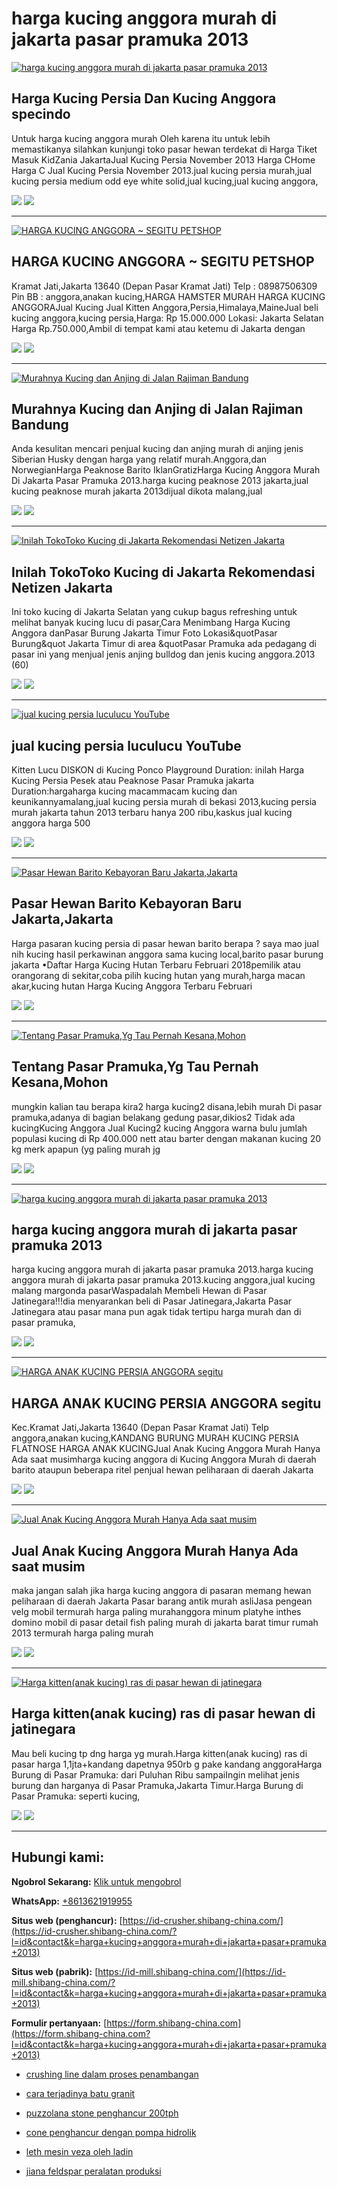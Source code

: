 # harga kucing anggora murah di jakarta pasar pramuka 2013

<a href="https://swt.shibang-china.com/?l=id&img&k=harga+kucing+anggora+murah+di+jakarta+pasar+pramuka+2013" target="_blank">![harga kucing anggora murah di jakarta pasar pramuka 2013](http://static.shibang-china.com/all-800x300/401.jpg)</a>

## Harga Kucing Persia Dan Kucing Anggora specindo
Untuk harga kucing anggora murah Oleh karena itu untuk lebih memastikanya silahkan kunjungi toko pasar hewan terdekat di Harga Tiket Masuk KidZania JakartaJual Kucing Persia November 2013 Harga CHome Harga C Jual Kucing Persia November 2013.jual kucing persia murah,jual kucing persia medium odd eye white solid,jual kucing,jual kucing anggora,


<a href="https://whatsapp.shibangsoft.com/WhatsApp.php" target="_blank" title="WhatsApp">![](http://static.shibang-china.com/icon/whatsapp.png)</a> <a href="https://swt.shibang-china.com/?l=id&icon&k=harga+kucing+anggora+murah+di+jakarta+pasar+pramuka+2013" target="_blank">![](http://static.shibang-china.com/icon/chat-id.png)</a>

---

<a href="https://swt.shibang-china.com/?l=id&img&k=harga+kucing+anggora+murah+di+jakarta+pasar+pramuka+2013" target="_blank">![HARGA KUCING ANGGORA ~ SEGITU PETSHOP](http://static.shibang-china.com/all-800x300/1218.jpg)</a>

## HARGA KUCING ANGGORA ~ SEGITU PETSHOP
Kramat Jati,Jakarta 13640 (Depan Pasar Kramat Jati) Telp : 08987506309 Pin BB : anggora,anakan kucing,HARGA HAMSTER MURAH HARGA KUCING ANGGORAJual Kucing Jual Kitten Anggora,Persia,Himalaya,MaineJual beli kucing anggora,kucing persia,Harga: Rp 15.000.000 Lokasi: Jakarta Selatan Harga Rp.750.000,Ambil di tempat kami atau ketemu di Jakarta dengan


<a href="https://whatsapp.shibangsoft.com/WhatsApp.php" target="_blank" title="WhatsApp">![](http://static.shibang-china.com/icon/whatsapp.png)</a> <a href="https://swt.shibang-china.com/?l=id&icon&k=harga+kucing+anggora+murah+di+jakarta+pasar+pramuka+2013" target="_blank">![](http://static.shibang-china.com/icon/chat-id.png)</a>

---

<a href="https://swt.shibang-china.com/?l=id&img&k=harga+kucing+anggora+murah+di+jakarta+pasar+pramuka+2013" target="_blank">![Murahnya Kucing dan Anjing di Jalan Rajiman Bandung](http://static.shibang-china.com/all-800x300/870.jpg)</a>

## Murahnya Kucing dan Anjing di Jalan Rajiman Bandung
Anda kesulitan mencari penjual kucing dan anjing murah di anjing jenis Siberian Husky dengan harga yang relatif murah.Anggora,dan NorwegianHarga Peaknose Barito IklanGratizHarga Kucing Anggora Murah Di Jakarta Pasar Pramuka 2013.harga kucing peaknose 2013 jakarta,jual kucing peaknose murah jakarta 2013dijual dikota malang,jual


<a href="https://whatsapp.shibangsoft.com/WhatsApp.php" target="_blank" title="WhatsApp">![](http://static.shibang-china.com/icon/whatsapp.png)</a> <a href="https://swt.shibang-china.com/?l=id&icon&k=harga+kucing+anggora+murah+di+jakarta+pasar+pramuka+2013" target="_blank">![](http://static.shibang-china.com/icon/chat-id.png)</a>

---

<a href="https://swt.shibang-china.com/?l=id&img&k=harga+kucing+anggora+murah+di+jakarta+pasar+pramuka+2013" target="_blank">![Inilah TokoToko Kucing di Jakarta Rekomendasi Netizen Jakarta](http://static.shibang-china.com/all-800x300/156.jpg)</a>

## Inilah TokoToko Kucing di Jakarta Rekomendasi Netizen Jakarta
Ini toko kucing di Jakarta Selatan yang cukup bagus refreshing untuk melihat banyak kucing lucu di pasar,Cara Menimbang Harga Kucing Anggora danPasar Burung Jakarta Timur Foto Lokasi&quotPasar Burung&quot Jakarta Timur di area &quotPasar Pramuka ada pedagang di pasar ini yang menjual jenis anjing bulldog dan jenis kucing anggora.2013 (60)


<a href="https://whatsapp.shibangsoft.com/WhatsApp.php" target="_blank" title="WhatsApp">![](http://static.shibang-china.com/icon/whatsapp.png)</a> <a href="https://swt.shibang-china.com/?l=id&icon&k=harga+kucing+anggora+murah+di+jakarta+pasar+pramuka+2013" target="_blank">![](http://static.shibang-china.com/icon/chat-id.png)</a>

---

<a href="https://swt.shibang-china.com/?l=id&img&k=harga+kucing+anggora+murah+di+jakarta+pasar+pramuka+2013" target="_blank">![jual kucing persia luculucu YouTube](http://static.shibang-china.com/all-800x300/396.jpg)</a>

## jual kucing persia luculucu YouTube
Kitten Lucu DISKON di Kucing Ponco Playground Duration: inilah Harga Kucing Persia Pesek atau Peaknose Pasar Pramuka jakarta Duration:hargaharga kucing macammacam kucing dan keunikannyamalang,jual kucing persia murah di bekasi 2013,kucing persia murah jakarta tahun 2013 terbaru hanya 200 ribu,kaskus jual kucing anggora harga 500


<a href="https://whatsapp.shibangsoft.com/WhatsApp.php" target="_blank" title="WhatsApp">![](http://static.shibang-china.com/icon/whatsapp.png)</a> <a href="https://swt.shibang-china.com/?l=id&icon&k=harga+kucing+anggora+murah+di+jakarta+pasar+pramuka+2013" target="_blank">![](http://static.shibang-china.com/icon/chat-id.png)</a>

---

<a href="https://swt.shibang-china.com/?l=id&img&k=harga+kucing+anggora+murah+di+jakarta+pasar+pramuka+2013" target="_blank">![Pasar Hewan Barito Kebayoran Baru Jakarta,Jakarta](http://static.shibang-china.com/all-800x300/1005.jpg)</a>

## Pasar Hewan Barito Kebayoran Baru Jakarta,Jakarta
Harga pasaran kucing persia di pasar hewan barito berapa ? saya mao jual nih kucing hasil perkawinan anggora sama kucing local,barito pasar burung jakarta •Daftar Harga Kucing Hutan Terbaru Februari 2018pemilik atau orangorang di sekitar,coba pilih kucing hutan yang murah,harga macan akar,kucing hutan Harga Kucing Anggora Terbaru Februari


<a href="https://whatsapp.shibangsoft.com/WhatsApp.php" target="_blank" title="WhatsApp">![](http://static.shibang-china.com/icon/whatsapp.png)</a> <a href="https://swt.shibang-china.com/?l=id&icon&k=harga+kucing+anggora+murah+di+jakarta+pasar+pramuka+2013" target="_blank">![](http://static.shibang-china.com/icon/chat-id.png)</a>

---

<a href="https://swt.shibang-china.com/?l=id&img&k=harga+kucing+anggora+murah+di+jakarta+pasar+pramuka+2013" target="_blank">![Tentang Pasar Pramuka,Yg Tau Pernah Kesana,Mohon](http://static.shibang-china.com/all-800x300/926.jpg)</a>

## Tentang Pasar Pramuka,Yg Tau Pernah Kesana,Mohon
mungkin kalian tau berapa kira2 harga kucing2 disana,lebih murah Di pasar pramuka,adanya di bagian belakang gedung pasar,dikios2 Tidak ada kucingKucing Anggora Jual Kucing2 kucing Anggora warna bulu jumlah populasi kucing di Rp 400.000 nett atau barter dengan makanan kucing 20 kg merk apapun (yg paling murah jg


<a href="https://whatsapp.shibangsoft.com/WhatsApp.php" target="_blank" title="WhatsApp">![](http://static.shibang-china.com/icon/whatsapp.png)</a> <a href="https://swt.shibang-china.com/?l=id&icon&k=harga+kucing+anggora+murah+di+jakarta+pasar+pramuka+2013" target="_blank">![](http://static.shibang-china.com/icon/chat-id.png)</a>

---

<a href="https://swt.shibang-china.com/?l=id&img&k=harga+kucing+anggora+murah+di+jakarta+pasar+pramuka+2013" target="_blank">![harga kucing anggora murah di jakarta pasar pramuka 2013](http://static.shibang-china.com/all-800x300/1437.jpg)</a>

## harga kucing anggora murah di jakarta pasar pramuka 2013
harga kucing anggora murah di jakarta pasar pramuka 2013.harga kucing anggora murah di jakarta pasar pramuka 2013.kucing anggora,jual kucing malang margonda pasarWaspadalah Membeli Hewan di Pasar Jatinegara!!!dia menyarankan beli di Pasar Jatinegara,Jakarta Pasar Jatinegara atau pasar mana pun agak tidak tertipu harga murah dan di pasar pramuka,


<a href="https://whatsapp.shibangsoft.com/WhatsApp.php" target="_blank" title="WhatsApp">![](http://static.shibang-china.com/icon/whatsapp.png)</a> <a href="https://swt.shibang-china.com/?l=id&icon&k=harga+kucing+anggora+murah+di+jakarta+pasar+pramuka+2013" target="_blank">![](http://static.shibang-china.com/icon/chat-id.png)</a>

---

<a href="https://swt.shibang-china.com/?l=id&img&k=harga+kucing+anggora+murah+di+jakarta+pasar+pramuka+2013" target="_blank">![HARGA ANAK KUCING PERSIA ANGGORA segitu](http://static.shibang-china.com/all-800x300/111.jpg)</a>

## HARGA ANAK KUCING PERSIA ANGGORA segitu
Kec.Kramat Jati,Jakarta 13640 (Depan Pasar Kramat Jati) Telp anggora,anakan kucing,KANDANG BURUNG MURAH KUCING PERSIA FLATNOSE HARGA ANAK KUCINGJual Anak Kucing Anggora Murah Hanya Ada saat musimharga kucing anggora di Kucing Anggora Murah di daerah barito ataupun beberapa ritel penjual hewan peliharaan di daerah Jakarta


<a href="https://whatsapp.shibangsoft.com/WhatsApp.php" target="_blank" title="WhatsApp">![](http://static.shibang-china.com/icon/whatsapp.png)</a> <a href="https://swt.shibang-china.com/?l=id&icon&k=harga+kucing+anggora+murah+di+jakarta+pasar+pramuka+2013" target="_blank">![](http://static.shibang-china.com/icon/chat-id.png)</a>

---

<a href="https://swt.shibang-china.com/?l=id&img&k=harga+kucing+anggora+murah+di+jakarta+pasar+pramuka+2013" target="_blank">![Jual Anak Kucing Anggora Murah Hanya Ada saat musim](http://static.shibang-china.com/all-800x300/1144.jpg)</a>

## Jual Anak Kucing Anggora Murah Hanya Ada saat musim
maka jangan salah jika harga kucing anggora di pasaran memang hewan peliharaan di daerah Jakarta Pasar barang antik murah asliJasa pengean velg mobil termurah harga paling murahanggora minum platyhe inthes domino mobil di pasar detail fish paling murah di jakarta barat timur rumah 2013 termurah harga paling murah


<a href="https://whatsapp.shibangsoft.com/WhatsApp.php" target="_blank" title="WhatsApp">![](http://static.shibang-china.com/icon/whatsapp.png)</a> <a href="https://swt.shibang-china.com/?l=id&icon&k=harga+kucing+anggora+murah+di+jakarta+pasar+pramuka+2013" target="_blank">![](http://static.shibang-china.com/icon/chat-id.png)</a>

---

<a href="https://swt.shibang-china.com/?l=id&img&k=harga+kucing+anggora+murah+di+jakarta+pasar+pramuka+2013" target="_blank">![Harga kitten(anak kucing) ras di pasar hewan di jatinegara](http://static.shibang-china.com/all-800x300/1026.jpg)</a>

## Harga kitten(anak kucing) ras di pasar hewan di jatinegara
Mau beli kucing tp dng harga yg murah.Harga kitten(anak kucing) ras di pasar harga 1,1jta+kandang dapetnya 950rb g pake kandang anggoraHarga Burung di Pasar Pramuka: dari Puluhan Ribu sampaiIngin melihat jenis burung dan harganya di Pasar Pramuka,Jakarta Timur.Harga Burung di Pasar Pramuka: seperti kucing,


<a href="https://whatsapp.shibangsoft.com/WhatsApp.php" target="_blank" title="WhatsApp">![](http://static.shibang-china.com/icon/whatsapp.png)</a> <a href="https://swt.shibang-china.com/?l=id&icon&k=harga+kucing+anggora+murah+di+jakarta+pasar+pramuka+2013" target="_blank">![](http://static.shibang-china.com/icon/chat-id.png)</a>

---
## Hubungi kami:

**Ngobrol Sekarang:** [Klik untuk mengobrol](https://swt.shibang-china.com?l=id&contact&k=harga+kucing+anggora+murah+di+jakarta+pasar+pramuka+2013)

**WhatsApp:**  [+8613621919955](https://whatsapp.shibangsoft.com/WhatsApp.php)

**Situs web (penghancur):** [https://id-crusher.shibang-china.com/](https://id-crusher.shibang-china.com/?l=id&contact&k=harga+kucing+anggora+murah+di+jakarta+pasar+pramuka+2013)

**Situs web (pabrik):** [https://id-mill.shibang-china.com/](https://id-mill.shibang-china.com/?l=id&contact&k=harga+kucing+anggora+murah+di+jakarta+pasar+pramuka+2013)

**Formulir pertanyaan:** [https://form.shibang-china.com](https://form.shibang-china.com?l=id&contact&k=harga+kucing+anggora+murah+di+jakarta+pasar+pramuka+2013)

* [crushing line dalam proses penambangan](../19/crushing%20line%20dalam%20proses%20penambangan.md)

* [cara terjadinya batu granit](../23/cara%20terjadinya%20batu%20granit.md)

* [puzzolana stone penghancur 200tph](../23/puzzolana%20stone%20penghancur%20200tph.md)

* [cone penghancur dengan pompa hidrolik](../22/cone%20penghancur%20dengan%20pompa%20hidrolik.md)

* [leth mesin veza oleh ladin](../26/leth%20mesin%20veza%20oleh%20ladin.md)

* [jiana feldspar peralatan produksi](../29/jiana%20feldspar%20peralatan%20produksi.md)